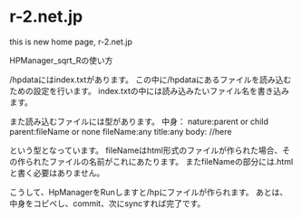 # r-2.net.jp
this is new home page, r-2.net.jp

HPManager_sqrt_Rの使い方

/hpdataにはindex.txtがあります。
この中に/hpdataにあるファイルを読み込むための設定を行います。
index.txtの中には読み込みたいファイル名を書き込みます。

また読み込むファイルには型があります。
中身：
nature:parent or child
parent:fileName or none
fileName:any
title:any
body:
//here

という型となっています。
fileNameはhtml形式のファイルが作られた場合、その作られたファイルの名前がこれにあたります。
またfileNameの部分には.htmlと書く必要はありません。

こうして、HpManagerをRunしますと/hpにファイルが作られます。
あとは、中身をコピペし、commit、次にsyncすれば完了です。